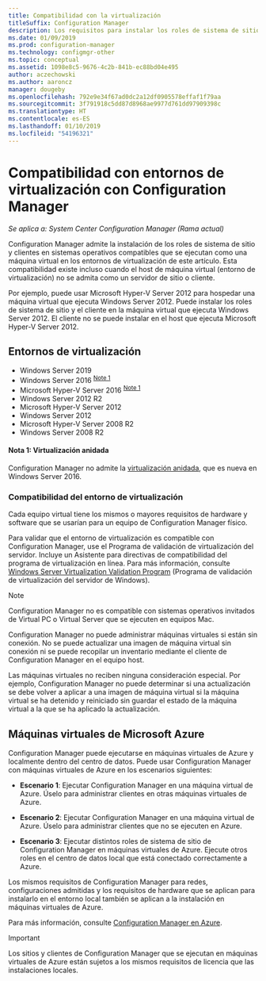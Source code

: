 ```yaml
---
title: Compatibilidad con la virtualización
titleSuffix: Configuration Manager
description: Los requisitos para instalar los roles de sistema de sitio y el cliente de Configuration Manager en un entorno de virtualización.
ms.date: 01/09/2019
ms.prod: configuration-manager
ms.technology: configmgr-other
ms.topic: conceptual
ms.assetid: 1098e8c5-9676-4c2b-841b-ec88bd04e495
author: aczechowski
ms.author: aaroncz
manager: dougeby
ms.openlocfilehash: 792e9e34f67ad0dc2a12df0905578effaf1f79aa
ms.sourcegitcommit: 3f791918c5dd87d8968ae9977d761dd97909398c
ms.translationtype: HT
ms.contentlocale: es-ES
ms.lasthandoff: 01/10/2019
ms.locfileid: "54196321"
---
```

# <a name="support-for-virtualization-environments-with-configuration-manager"></a>Compatibilidad con entornos de virtualización con Configuration Manager

*Se aplica a: System Center Configuration Manager (Rama actual)*

Configuration Manager admite la instalación de los roles de sistema de sitio y clientes en sistemas operativos compatibles que se ejecutan como una máquina virtual en los entornos de virtualización de este artículo. Esta compatibilidad existe incluso cuando el host de máquina virtual (entorno de virtualización) no se admita como un servidor de sitio o cliente.  

Por ejemplo, puede usar Microsoft Hyper-V Server 2012 para hospedar una máquina virtual que ejecuta Windows Server 2012. Puede instalar los roles de sistema de sitio y el cliente en la máquina virtual que ejecuta Windows Server 2012. El cliente no se puede instalar en el host que ejecuta Microsoft Hyper-V Server 2012.  


## <a name="virtualization-environments"></a>Entornos de virtualización

- Windows Server 2019  
- Windows Server 2016 <sup>[Note 1](#bkmk_note1)</sup>  
- Microsoft Hyper-V Server 2016 <sup>[Note 1](#bkmk_note1)</sup>  
- Windows Server 2012 R2  
- Microsoft Hyper-V Server 2012  
- Windows Server 2012  
- Microsoft Hyper-V Server 2008 R2  
- Windows Server 2008 R2  

#### <a name="bkmk_note1"></a> Nota 1: Virtualización anidada
Configuration Manager no admite la [virtualización anidada](https://docs.microsoft.com/windows-server/virtualization/hyper-v/What-s-new-in-Hyper-V-on-Windows#BKMK_nested), que es nueva en Windows Server 2016.


### <a name="virtualization-environment-support"></a>Compatibilidad del entorno de virtualización

Cada equipo virtual tiene los mismos o mayores requisitos de hardware y software que se usarían para un equipo de Configuration Manager físico.  

Para validar que el entorno de virtualización es compatible con Configuration Manager, use el Programa de validación de virtualización del servidor. Incluye un Asistente para directivas de compatibilidad del programa de virtualización en línea. Para más información, consulte [Windows Server Virtualization Validation Program](https://www.windowsservercatalog.com/svvp.aspx) (Programa de validación de virtualización del servidor de Windows).  

> [!NOTE]  
> Configuration Manager no es compatible con sistemas operativos invitados de Virtual PC o Virtual Server que se ejecuten en equipos Mac.  

Configuration Manager no puede administrar máquinas virtuales si están sin conexión. No se puede actualizar una imagen de máquina virtual sin conexión ni se puede recopilar un inventario mediante el cliente de Configuration Manager en el equipo host.  

Las máquinas virtuales no reciben ninguna consideración especial. Por ejemplo, Configuration Manager no puede determinar si una actualización se debe volver a aplicar a una imagen de máquina virtual si la máquina virtual se ha detenido y reiniciado sin guardar el estado de la máquina virtual a la que se ha aplicado la actualización.  



##  <a name="bkmk_Azure"></a> Máquinas virtuales de Microsoft Azure  

Configuration Manager puede ejecutarse en máquinas virtuales de Azure y localmente dentro del centro de datos. Puede usar Configuration Manager con máquinas virtuales de Azure en los escenarios siguientes:  

- **Escenario 1**: Ejecutar Configuration Manager en una máquina virtual de Azure. Úselo para administrar clientes en otras máquinas virtuales de Azure.  

- **Escenario 2**: Ejecutar Configuration Manager en una máquina virtual de Azure. Úselo para administrar clientes que no se ejecuten en Azure.  

- **Escenario 3**: Ejecutar distintos roles de sistema de sitio de Configuration Manager en máquinas virtuales de Azure. Ejecute otros roles en el centro de datos local que está conectado correctamente a Azure.  

Los mismos requisitos de Configuration Manager para redes, configuraciones admitidas y los requisitos de hardware que se aplican para instalarlo en el entorno local también se aplican a la instalación en máquinas virtuales de Azure.  

Para más información, consulte [Configuration Manager en Azure](/sccm/core/understand/configuration-manager-on-azure).

> [!IMPORTANT]  
> Los sitios y clientes de Configuration Manager que se ejecutan en máquinas virtuales de Azure están sujetos a los mismos requisitos de licencia que las instalaciones locales.  
